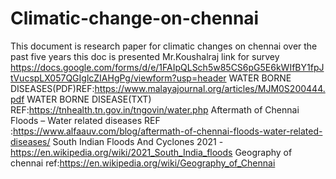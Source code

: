 # Climatic-change-on-chennai
This document is research paper for climatic changes on chennai over the past five years
this doc is presented Mr.Koushalraj
link for survey
https://docs.google.com/forms/d/e/1FAIpQLSch5w85CS6pG5E6kWIfBY1fpJtVucspLX057QGIglcZIAHgPg/viewform?usp=header
WATER BORNE DISEASES(PDF)REF:https://www.malayajournal.org/articles/MJM0S200444.pdf
WATER BORNE DISEASE(TXT) REF:https://tnhealth.tn.gov.in/tngovin/water.php
Aftermath of Chennai Floods – Water related diseases REF :https://www.alfaauv.com/blog/aftermath-of-chennai-floods-water-related-diseases/
South Indian Floods And Cyclones 2021 - https://en.wikipedia.org/wiki/2021_South_India_floods
Geography of chennai ref:https://en.wikipedia.org/wiki/Geography_of_Chennai
